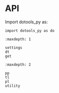 # API
Import dotools_py as:

```
import dotools_py as do
```

```{toctree}
:maxdepth: 1

settings
dt
get
```

```{toctree}
:maxdepth: 2

pp
tl
pl
utility
```
